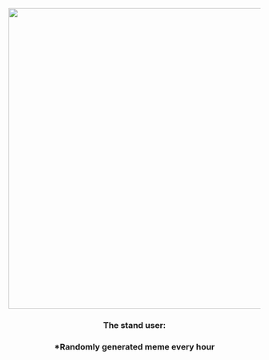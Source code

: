 <p align="center">
        <img src="https://i.redd.it/q1ozkyh6mmk91.jpg" width="600" height="600">
        </p>
        <h3 align="center">The stand user:</h3>
        <h3 align="center">*Randomly generated meme every hour</h3>
    